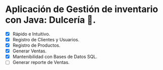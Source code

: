 # Aplicación de Gestión de inventario con Java: Dulcería 🍫.

- [x] Rápido e Intuitivo.
- [x] Registro de Clientes y Usuarios.
- [x] Registro de Productos.
- [x] Generar Ventas.
- [x] Mantenibilidad con Bases de Datos SQL.
- [ ] Generar reporte de Ventas.
